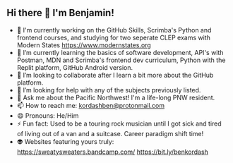 ## Hi there 👋 I'm Benjamin!

- 🔭 I'm currently working on the GitHub Skills, Scrimba's Python and frontend courses, and studying for two seperate CLEP exams with Modern States https://www.modernstates.org
- 🌱 I’m currently learning the basics of software development, API's with Postman, MDN and Scrimba's frontend dev curriculum, Python with the Replit platform, GitHub Android version.
- 👯 I’m looking to collaborate after I learn a bit more about the GitHub platform.
- 🤔 I’m looking for help with any of the subjects previously listed.
- 💬 Ask me about the Pacific Northwest!  I'm a life-long PNW resident.
- 📫 How to reach me: kordashben@protonmail.com
- 😄 Pronouns: He/Him
- ⚡ Fun fact: Used to be a touring rock musician until I got sick and tired of living out of a van and a suitcase. Career paradigm shift time!
- 👽 Websites featuring yours truly:  https://sweatysweaters.bandcamp.com/ https://bit.ly/benkordash
